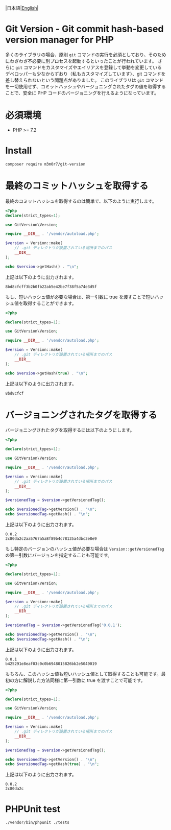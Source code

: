 |日本語|[English](./README.md)|

# Git Version - Git commit hash-based version manager for PHP
多くのライブラリの場合、原則 `git` コマンドの実行を必須としており、そのためにわざわざ不必要に別プロセスを起動するといったことが行われています。
さらに `git` コマンドをカスタマイズやエイリアスを登録して挙動を変更しているデベロッパーも少なからずおり（私もカスタマイズしています）、git コマンドを差し替えられないという問題点がありました。
このライブラリは `git` コマンドを一切使用せず、コミットハッシュやバージョニングされたタグの値を取得することで、安全に PHP コードのバージョニングを行えるようになっています。

# 必須環境
- PHP >= 7.2

# Install
```
composer require m3m0r7/git-version
```

# 最終のコミットハッシュを取得する
最終のコミットハッシュを取得するのは簡単で、以下のように実行します。

```php
<?php
declare(strict_types=1);

use GitVersion\Version;

require __DIR__ . '/vendor/autoload.php';

$version = Version::make(
    // .git ディレクトリが設置されている場所までのパス
    __DIR__
);

echo $version->getHash() . "\n";
```

上記は以下のように出力されます。

```
8bd8cfcff3b2b0fb22ab5e42be7f38f5a74e3d5f
```

もし、短いハッシュ値が必要な場合は、第一引数に true を渡すことで短いハッシュ値を取得することができます。

```php
<?php

declare(strict_types=1);

use GitVersion\Version;

require __DIR__ . '/vendor/autoload.php';

$version = Version::make(
    // .git ディレクトリが設置されている場所までのパス
    __DIR__
);

echo $version->getHash(true) . "\n";
```


上記は以下のように出力されます。


```
8bd8cfcf
```

# バージョニングされたタグを取得する
バージョニングされたタグを取得するには以下のようにします。

```php
<?php

declare(strict_types=1);

use GitVersion\Version;

require __DIR__ . '/vendor/autoload.php';

$version = Version::make(
    // .git ディレクトリが設置されている場所までのパス
    __DIR__
);

$versionedTag = $version->getVersionedTag();

echo $versionedTag->getVersion() . "\n";
echo $versionedTag->getHash() . "\n";
```

上記は以下のように出力されます。

```
0.0.2
2c80da2c2aa5767a5a8f89b4c78135a4dbc3e8e9
```

もし特定のバージョンのハッシュ値が必要な場合は `Version::getVersionedTag` の第一引数にバージョンを指定することも可能です。

```php
<?php

declare(strict_types=1);

use GitVersion\Version;

require __DIR__ . '/vendor/autoload.php';

$version = Version::make(
    // .git ディレクトリが設置されている場所までのパス
    __DIR__
);

$versionedTag = $version->getVersionedTag('0.0.1');

echo $versionedTag->getVersion() . "\n";
echo $versionedTag->getHash() . "\n";
```

上記は以下のように出力されます。

```
0.0.1
b425291e8eaf03c0c0b6948015826bb2e5049019
```

もちろん、このハッシュ値も短いハッシュ値として取得することも可能です。最初の方に解説した方法同様に第一引数に true を渡すことで可能です。


```php
<?php

declare(strict_types=1);

use GitVersion\Version;

require __DIR__ . '/vendor/autoload.php';

$version = Version::make(
    // .git ディレクトリが設置されている場所までのパス
    __DIR__
);

$versionedTag = $version->getVersionedTag();

echo $versionedTag->getVersion() . "\n";
echo $versionedTag->getHash(true) . "\n";
```

上記は以下のように出力されます。

```
0.0.2
2c80da2c
```

# PHPUnit test

```shell script
./vendor/bin/phpunit ./tests
```
